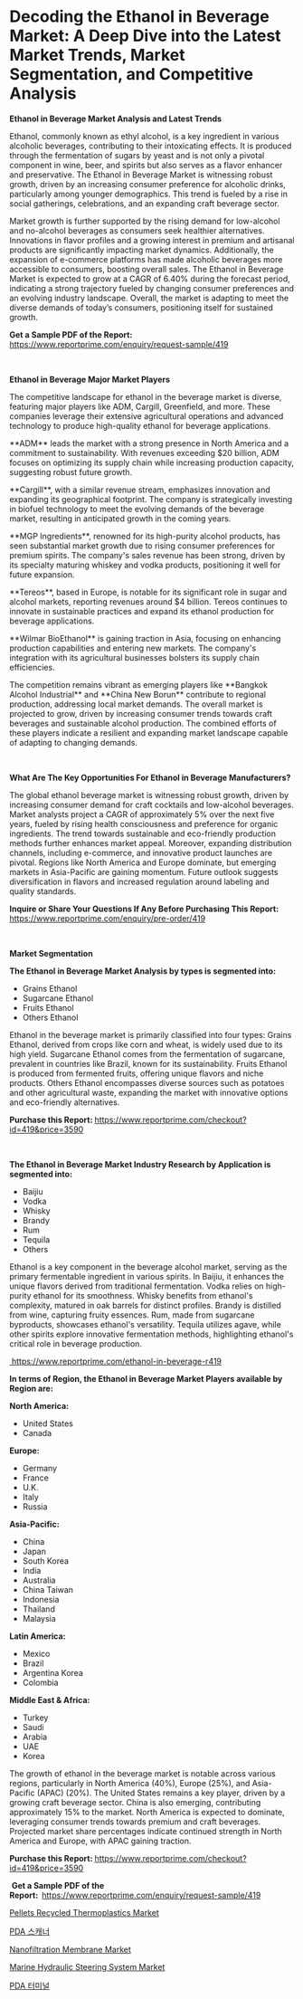 <p><h1>Decoding the Ethanol in Beverage Market: A Deep Dive into the Latest Market Trends, Market Segmentation, and Competitive Analysis</h1></p><p><strong>Ethanol in Beverage Market Analysis and Latest Trends</strong></p>
<p><p>Ethanol, commonly known as ethyl alcohol, is a key ingredient in various alcoholic beverages, contributing to their intoxicating effects. It is produced through the fermentation of sugars by yeast and is not only a pivotal component in wine, beer, and spirits but also serves as a flavor enhancer and preservative. The Ethanol in Beverage Market is witnessing robust growth, driven by an increasing consumer preference for alcoholic drinks, particularly among younger demographics. This trend is fueled by a rise in social gatherings, celebrations, and an expanding craft beverage sector.</p><p>Market growth is further supported by the rising demand for low-alcohol and no-alcohol beverages as consumers seek healthier alternatives. Innovations in flavor profiles and a growing interest in premium and artisanal products are significantly impacting market dynamics. Additionally, the expansion of e-commerce platforms has made alcoholic beverages more accessible to consumers, boosting overall sales. The Ethanol in Beverage Market is expected to grow at a CAGR of 6.40% during the forecast period, indicating a strong trajectory fueled by changing consumer preferences and an evolving industry landscape. Overall, the market is adapting to meet the diverse demands of today’s consumers, positioning itself for sustained growth.</p></p>
<p><strong>Get a Sample PDF of the Report:&nbsp;</strong> <a href="https://www.reportprime.com/enquiry/request-sample/419">https://www.reportprime.com/enquiry/request-sample/419</a></p>
<p>&nbsp;</p>
<p><strong>Ethanol in Beverage Major Market Players</strong></p>
<p><p>The competitive landscape for ethanol in the beverage market is diverse, featuring major players like ADM, Cargill, Greenfield, and more. These companies leverage their extensive agricultural operations and advanced technology to produce high-quality ethanol for beverage applications.</p><p>**ADM** leads the market with a strong presence in North America and a commitment to sustainability. With revenues exceeding $20 billion, ADM focuses on optimizing its supply chain while increasing production capacity, suggesting robust future growth.</p><p>**Cargill**, with a similar revenue stream, emphasizes innovation and expanding its geographical footprint. The company is strategically investing in biofuel technology to meet the evolving demands of the beverage market, resulting in anticipated growth in the coming years.</p><p>**MGP Ingredients**, renowned for its high-purity alcohol products, has seen substantial market growth due to rising consumer preferences for premium spirits. The company's sales revenue has been strong, driven by its specialty maturing whiskey and vodka products, positioning it well for future expansion.</p><p>**Tereos**, based in Europe, is notable for its significant role in sugar and alcohol markets, reporting revenues around $4 billion. Tereos continues to innovate in sustainable practices and expand its ethanol production for beverage applications.</p><p>**Wilmar BioEthanol** is gaining traction in Asia, focusing on enhancing production capabilities and entering new markets. The company's integration with its agricultural businesses bolsters its supply chain efficiencies.</p><p>The competition remains vibrant as emerging players like **Bangkok Alcohol Industrial** and **China New Borun** contribute to regional production, addressing local market demands. The overall market is projected to grow, driven by increasing consumer trends towards craft beverages and sustainable alcohol production. The combined efforts of these players indicate a resilient and expanding market landscape capable of adapting to changing demands.</p></p>
<p>&nbsp;</p>
<p><strong>What Are The Key Opportunities For Ethanol in Beverage Manufacturers?</strong></p>
<p><p>The global ethanol beverage market is witnessing robust growth, driven by increasing consumer demand for craft cocktails and low-alcohol beverages. Market analysts project a CAGR of approximately 5% over the next five years, fueled by rising health consciousness and preference for organic ingredients. The trend towards sustainable and eco-friendly production methods further enhances market appeal. Moreover, expanding distribution channels, including e-commerce, and innovative product launches are pivotal. Regions like North America and Europe dominate, but emerging markets in Asia-Pacific are gaining momentum. Future outlook suggests diversification in flavors and increased regulation around labeling and quality standards.</p></p>
<p><strong>Inquire or Share Your Questions If Any Before Purchasing This Report:</strong> <a href="https://www.reportprime.com/enquiry/pre-order/419">https://www.reportprime.com/enquiry/pre-order/419</a></p>
<p>&nbsp;</p>
<p><strong>Market Segmentation</strong></p>
<p><strong>The Ethanol in Beverage Market Analysis by types is segmented into:</strong></p>
<p><ul><li>Grains Ethanol</li><li>Sugarcane Ethanol</li><li>Fruits Ethanol</li><li>Others Ethanol</li></ul></p>
<p><p>Ethanol in the beverage market is primarily classified into four types: Grains Ethanol, derived from crops like corn and wheat, is widely used due to its high yield. Sugarcane Ethanol comes from the fermentation of sugarcane, prevalent in countries like Brazil, known for its sustainability. Fruits Ethanol is produced from fermented fruits, offering unique flavors and niche products. Others Ethanol encompasses diverse sources such as potatoes and other agricultural waste, expanding the market with innovative options and eco-friendly alternatives.</p></p>
<p><strong>Purchase this Report:&nbsp;</strong><a href="https://www.reportprime.com/checkout?id=419&price=3590">https://www.reportprime.com/checkout?id=419&price=3590</a></p>
<p>&nbsp;</p>
<p><strong>The Ethanol in Beverage Market Industry Research by Application is segmented into:</strong></p>
<p><ul><li>Baijiu</li><li>Vodka</li><li>Whisky</li><li>Brandy</li><li>Rum</li><li>Tequila</li><li>Others</li></ul></p>
<p><p>Ethanol is a key component in the beverage alcohol market, serving as the primary fermentable ingredient in various spirits. In Baijiu, it enhances the unique flavors derived from traditional fermentation. Vodka relies on high-purity ethanol for its smoothness. Whisky benefits from ethanol's complexity, matured in oak barrels for distinct profiles. Brandy is distilled from wine, capturing fruity essences. Rum, made from sugarcane byproducts, showcases ethanol's versatility. Tequila utilizes agave, while other spirits explore innovative fermentation methods, highlighting ethanol's critical role in beverage production.</p></p>
<p><a href="https://www.reportprime.com/ethanol-in-beverage-r419">&nbsp;https://www.reportprime.com/ethanol-in-beverage-r419</a></p>
<p><strong>In terms of Region, the Ethanol in Beverage Market Players available by Region are:</strong></p>
<p>
    <p> <strong> North America: </strong>
        <ul>
            <li>United States</li>
            <li>Canada</li>
        </ul>
        </p> 
    <p> <strong> Europe: </strong>
        <ul>
            <li>Germany</li>
            <li>France</li>
            <li>U.K.</li>
            <li>Italy</li>
            <li>Russia</li>
        </ul>
        </p> 
    <p> <strong> Asia-Pacific: </strong>
        <ul>
            <li>China</li>
            <li>Japan</li>
            <li>South Korea</li>
            <li>India</li>
            <li>Australia</li>
            <li>China Taiwan</li>
            <li>Indonesia</li>
            <li>Thailand</li>
            <li>Malaysia</li>
        </ul>
        </p> 
    <p> <strong> Latin America: </strong>
        <ul>
            <li>Mexico</li>
            <li>Brazil</li>
            <li>Argentina Korea</li>
            <li>Colombia</li>
        </ul>
        </p> 
    <p> <strong> Middle East & Africa: </strong>
        <ul>
            <li>Turkey</li>
            <li>Saudi</li>
            <li>Arabia</li>
            <li>UAE</li>
            <li>Korea</li>
        </ul>
    </p>
    </p>
<p><p>The growth of ethanol in the beverage market is notable across various regions, particularly in North America (40%), Europe (25%), and Asia-Pacific (APAC) (20%). The United States remains a key player, driven by a growing craft beverage sector. China is also emerging, contributing approximately 15% to the market. North America is expected to dominate, leveraging consumer trends towards premium and craft beverages. Projected market share percentages indicate continued strength in North America and Europe, with APAC gaining traction.</p></p>
<p><strong>Purchase this Report: </strong><a href="https://www.reportprime.com/checkout?id=419&price=3590">https://www.reportprime.com/checkout?id=419&price=3590</a></p>
<p>&nbsp;<strong>Get a Sample PDF of the Report:&nbsp;&nbsp;</strong><a href="https://www.reportprime.com/enquiry/request-sample/419">https://www.reportprime.com/enquiry/request-sample/419</a></p>
<p><strong></strong></p>
<p><p><a href="https://issuu.com/reportprime-2/docs/pellets-recycled-thermoplastics-mar_dc70b411edb610">Pellets Recycled Thermoplastics Market</a></p><p><a href="https://medium.com/@wallacbahrtyinger567686/pda-%EC%8A%A4%EC%BA%90%EB%84%88-%EC%8B%9C%EC%9E%A5-%EA%B8%80%EB%A1%9C%EB%B2%8C-%EC%8B%9C%EC%9E%A5-%ED%86%B5%EC%B0%B0%EB%A0%A5-%EB%B0%8F-%EC%A7%80%EC%97%AD-%EB%B6%84%EC%84%9D-2024-2031-bdb26c5abac4">PDA 스캐너</a></p><p><a href="https://www.linkedin.com/pulse/nanofiltration-membrane-market-research-report-forecast-growth-45ixf?trackingId=kji%2FRrMPSjOSfUaJkvyOVQ%3D%3D">Nanofiltration Membrane Market</a></p><p><a href="https://medium.com/@diegomoen/marine-hydraulic-steering-system-market-size-share-analysis-growth-trends-forecast-2024-2031-51a9ff92bed6">Marine Hydraulic Steering System Market</a></p><p><a href="https://medium.com/@wallacbahrtyinger567686/2024%EB%85%84%EB%B6%80%ED%84%B0-2031%EB%85%84%EA%B9%8C%EC%A7%80%EC%9D%98-pda-%EB%8B%A8%EB%A7%90%EA%B8%B0-%EC%8B%9C%EC%9E%A5%EC%97%90-%EB%8C%80%ED%95%9C-%EC%8B%A0%ED%9D%A5-%EC%8B%9C%EC%9E%A5-%ED%8A%B8%EB%A0%8C%EB%93%9C-%EB%B0%8F-%EC%A7%80%EC%97%AD-%EB%B6%84%EC%84%9D-%EC%98%88%EC%B8%A1-43ff25543f45">PDA 터미널</a></p></p>